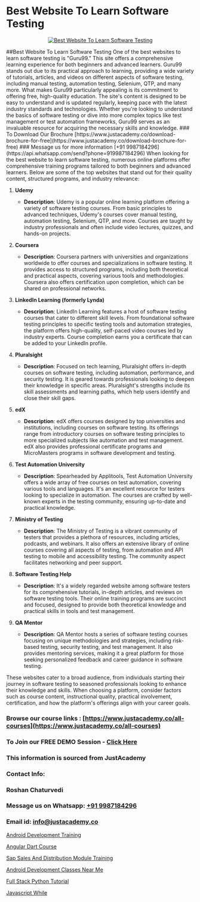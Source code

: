 # Best Website To Learn Software Testing

<p align="center">
  <a href="https://justacademy.co/program-detail/software-testing">
    <img src="https://justacademy.co/storage2/program_images/1704700438.webp" alt="Best Website To Learn Software Testing">
  </a>
</p>
##Best Website To Learn Software Testing
One of the best websites to learn software testing is "Guru99." This site offers a comprehensive learning experience for both beginners and advanced learners. Guru99 stands out due to its practical approach to learning, providing a wide variety of tutorials, articles, and videos on different aspects of software testing, including manual testing, automation testing, Selenium, QTP, and many more. What makes Guru99 particularly appealing is its commitment to offering free, high-quality education. The site's content is designed to be easy to understand and is updated regularly, keeping pace with the latest industry standards and technologies. Whether you're looking to understand the basics of software testing or dive into more complex topics like test management or test automation frameworks, Guru99 serves as an invaluable resource for acquiring the necessary skills and knowledge.
### To Download Our Brochure [https://www.justacademy.co/download-brochure-for-free](https://www.justacademy.co/download-brochure-for-free)
### Message us for more information [+91 9987184296](https://api.whatsapp.com/send?phone=919987184296)
When looking for the best website to learn software testing, numerous online platforms offer comprehensive training programs tailored to both beginners and advanced learners. Below are some of the top websites that stand out for their quality content, structured programs, and industry relevance:

1) **Udemy**
   - **Description**: Udemy is a popular online learning platform offering a variety of software testing courses. From basic principles to advanced techniques, Udemy's courses cover manual testing, automation testing, Selenium, QTP, and more. Courses are taught by industry professionals and often include video lectures, quizzes, and hands-on projects.
   
2) **Coursera**
   - **Description**: Coursera partners with universities and organizations worldwide to offer courses and specializations in software testing. It provides access to structured programs, including both theoretical and practical aspects, covering various tools and methodologies. Coursera also offers certification upon completion, which can be shared on professional networks.
   
3) **LinkedIn Learning (formerly Lynda)**
   - **Description**: LinkedIn Learning features a host of software testing courses that cater to different skill levels. From foundational software testing principles to specific testing tools and automation strategies, the platform offers high-quality, self-paced video courses led by industry experts. Course completion earns you a certificate that can be added to your LinkedIn profile.
   
4) **Pluralsight**
   - **Description**: Focused on tech learning, Pluralsight offers in-depth courses on software testing, including automation, performance, and security testing. It is geared towards professionals looking to deepen their knowledge in specific areas. Pluralsight's strengths include its skill assessments and learning paths, which help users identify and close their skill gaps.
   
5) **edX**
   - **Description**: edX offers courses designed by top universities and institutions, including courses on software testing. Its offerings range from introductory courses on software testing principles to more specialized subjects like automation and test management. edX also provides professional certificate programs and MicroMasters programs in software development and testing.
   
6) **Test Automation University**
   - **Description**: Spearheaded by Applitools, Test Automation University offers a wide array of free courses on test automation, covering various tools and languages. It's an excellent resource for testers looking to specialize in automation. The courses are crafted by well-known experts in the testing community, ensuring up-to-date and practical knowledge.
   
7) **Ministry of Testing**
   - **Description**: The Ministry of Testing is a vibrant community of testers that provides a plethora of resources, including articles, podcasts, and webinars. It also offers an extensive library of online courses covering all aspects of testing, from automation and API testing to mobile and accessibility testing. The community aspect facilitates networking and peer support.
   
8) **Software Testing Help**
   - **Description**: It's a widely regarded website among software testers for its comprehensive tutorials, in-depth articles, and reviews on software testing tools. Their online training programs are succinct and focused, designed to provide both theoretical knowledge and practical skills in tools and test management.
   
9) **QA Mentor**
   - **Description**: QA Mentor hosts a series of software testing courses focusing on unique methodologies and strategies, including risk-based testing, security testing, and test management. It also provides mentoring services, making it a great platform for those seeking personalized feedback and career guidance in software testing.

These websites cater to a broad audience, from individuals starting their journey in software testing to seasoned professionals looking to enhance their knowledge and skills. When choosing a platform, consider factors such as course content, instructional quality, practical involvement, certification, and how the platform's offerings align with your career goals.

### Browse our course links : [https://www.justacademy.co/all-courses](https://www.justacademy.co/all-courses) 
### To Join our FREE DEMO Session - [Click Here](https://www.justacademy.co/register-for-course-demo)


### This information is sourced from JustAcademy
### Contact Info:
### Roshan Chaturvedi
### Message us on Whatsapp: [+91 9987184296](https://api.whatsapp.com/send?phone=919987184296)
### Email id: [info@justacademy.co](mailto:info@justacademy.co)
                
[Android Development Training](https://www.linkedin.com/pulse/android-development-training-software-training-mountain-view-vffgf/)

[Angular Dart Course](https://www.linkedin.com/pulse/angular-dart-course-justacademy-beangaluru-s2sbc?trackingId=YE3du0OwtnvzuC9nwSzpJw%3D%3D&lipi=urn%3Ali%3Apage%3Ad_flagship3_company_admin%3BpD6q2VILS9qcBdXR1J94fw%3D%3D)

[Sap Sales And Distribution Module Training](https://medium.com/@ranepooja/sap-sales-and-distribution-module-training-1362086b34ff)

[Android Development Classes Near Me](https://medium.com/@kumarishimmi99/android-development-classes-near-me-453c493ed1dd)

[Full Stack Python Tutorial](https://justacademyin.github.io/Articles/Full-Stack-Python-Tutorial)

[Javascript While](https://justacademyin.github.io/Articles/Javascript-While)

